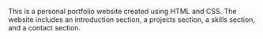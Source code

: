 
This is a personal portfolio website created using HTML and CSS. The website includes an introduction section, a projects section, a skills section, and a contact section.
